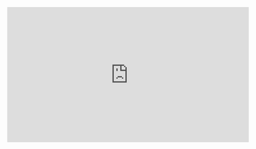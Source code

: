 <iframe width="560" height="315" src="https://www.youtube.com/embed/dQw4w9WgXcQ?autoplay=1" frameborder="0" allow="autoplay; encrypted-media" allowfullscreen></iframe>

